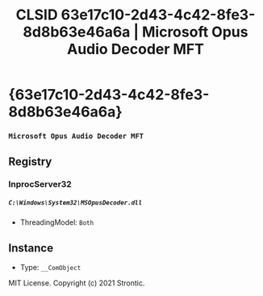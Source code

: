 ﻿---
title: "CLSID 63e17c10-2d43-4c42-8fe3-8d8b63e46a6a | Microsoft Opus Audio Decoder MFT"
excerpt: What is COM-Object CLSID 63e17c10-2d43-4c42-8fe3-8d8b63e46a6a?
---

# {63e17c10-2d43-4c42-8fe3-8d8b63e46a6a}

### `Microsoft Opus Audio Decoder MFT`

## Registry


### InprocServer32

##### `C:\Windows\System32\MSOpusDecoder.dll`
* ThreadingModel: `Both`

## Instance

* Type: `__ComObject`

MIT License. Copyright (c) 2021 Strontic.


